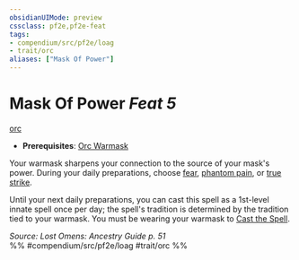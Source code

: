 ```yaml
---
obsidianUIMode: preview
cssclass: pf2e,pf2e-feat
tags:
- compendium/src/pf2e/loag
- trait/orc
aliases: ["Mask Of Power"]
---
```

# Mask Of Power  *Feat 5*  
[orc](/rules/traits/orc.md)  

- **Prerequisites**: [Orc Warmask](/compendium/feats/orc-warmask-loag.md)

Your warmask sharpens your connection to the source of your mask's power. During your daily preparations, choose [fear](/compendium/spells/fear.md), [phantom pain](/compendium/spells/phantom-pain.md), or [true strike](/compendium/spells/true-strike.md).

Until your next daily preparations, you can cast this spell as a 1st-level innate spell once per day; the spell's tradition is determined by the tradition tied to your warmask. You must be wearing your warmask to [Cast the Spell](/rules/actions/cast-a-spell.md).

*Source: Lost Omens: Ancestry Guide p. 51*  
%% #compendium/src/pf2e/loag #trait/orc %%